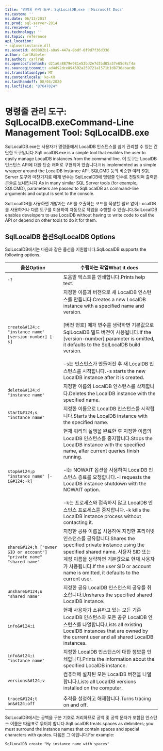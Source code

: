 ```yaml
---
title: '명령줄 관리 도구: SqlLocalDB.exe | Microsoft Docs'
ms.custom: ''
ms.date: 06/13/2017
ms.prod: sql-server-2014
ms.reviewer: ''
ms.technology: ''
ms.topic: reference
api_location:
- sqluserinstance.dll
ms.assetid: dd0882b1-a8a9-447a-8bdf-0f9d7f36d336
author: CarlRabeler
ms.author: carlrab
ms.openlocfilehash: d21a6a8879e981e52bd2e7d3bd05a37e65d8cf4a
ms.sourcegitcommit: ad4d92dce894592a259721a1571b1d8736abacdb
ms.translationtype: MT
ms.contentlocale: ko-KR
ms.lasthandoff: 08/04/2020
ms.locfileid: "87647024"
---
```

# <a name="command-line-management-tool-sqllocaldbexe"></a><span data-ttu-id="595f4-102">명령줄 관리 도구: SqlLocalDB.exe</span><span class="sxs-lookup"><span data-stu-id="595f4-102">Command-Line Management Tool: SqlLocalDB.exe</span></span>
  <span data-ttu-id="595f4-103">SqlLocalDB.exe는 사용자가 명령줄에서 LocalDB 인스턴스를 쉽게 관리할 수 있는 간단한 도구입니다.</span><span class="sxs-lookup"><span data-stu-id="595f4-103">SqlLocalDB.exe is a simple tool that enables the user to easily manage LocalDB instances from the command line.</span></span> <span data-ttu-id="595f4-104">이 도구는 LocalDB 인스턴스 API에 대한 단순 래퍼로 구현되어 있습니다.</span><span class="sxs-lookup"><span data-stu-id="595f4-104">It is implemented as a simple wrapper around the LocalDB instance API.</span></span> <span data-ttu-id="595f4-105">SQLCMD 등의 비슷한 여러 SQL Server 도구와 마찬가지로 매개 변수는 SqlLocalDB에 명령줄 인수로 전달되며 출력은 콘솔로 보내집니다.</span><span class="sxs-lookup"><span data-stu-id="595f4-105">As in many similar SQL Server tools (for example, SQLCMD), parameters are passed to SqlLocalDB as command-line arguments and output is sent to the console.</span></span>  
  
 <span data-ttu-id="595f4-106">SqlLocalDB를 사용하면 개발자는 API를 호출하는 코드를 작성할 필요 없이 LocalDB를 사용하거나 다른 도구를 이용하여 자동으로 작업을 수행할 수 있습니다.</span><span class="sxs-lookup"><span data-stu-id="595f4-106">SqlLocalDB enables developers to use LocalDB without having to write code to call the API or depend on other tools to do it for them.</span></span>  
  
## <a name="sqllocaldb-options"></a><span data-ttu-id="595f4-107">SqlLocalDB 옵션</span><span class="sxs-lookup"><span data-stu-id="595f4-107">SqlLocalDB Options</span></span>  
 <span data-ttu-id="595f4-108">SqlLocalDB에서는 다음과 같은 옵션을 지원합니다.</span><span class="sxs-lookup"><span data-stu-id="595f4-108">SqlLocalDB supports the following options.</span></span>  
  
|<span data-ttu-id="595f4-109">옵션</span><span class="sxs-lookup"><span data-stu-id="595f4-109">Option</span></span>|<span data-ttu-id="595f4-110">수행하는 작업</span><span class="sxs-lookup"><span data-stu-id="595f4-110">What it does</span></span>|  
|------------|------------------|  
|`-?`|<span data-ttu-id="595f4-111">도움말 텍스트를 인쇄합니다.</span><span class="sxs-lookup"><span data-stu-id="595f4-111">Prints help text.</span></span>|  
|`create&#124;c "instance name" [version-number] [-s]`|<span data-ttu-id="595f4-112">지정한 이름과 버전으로 새 LocalDB 인스턴스를 만듭니다.</span><span class="sxs-lookup"><span data-stu-id="595f4-112">Creates a new LocalDB instance with a specified name and version.</span></span><br /><br /> <span data-ttu-id="595f4-113">[버전 번호] 매개 변수를 생략하면 기본값으로 SqlLocalDB 빌드 버전이 사용됩니다.</span><span class="sxs-lookup"><span data-stu-id="595f4-113">If the [version-number] parameter is omitted, it defaults to the SqlLocalDB build version.</span></span><br /><br /> <span data-ttu-id="595f4-114">-s는 인스턴스가 만들어진 후 새 LocalDB 인스턴스를 시작합니다.</span><span class="sxs-lookup"><span data-stu-id="595f4-114">-s starts the new LocalDB instance after it is created.</span></span>|  
|`delete&#124;d "instance name"`|<span data-ttu-id="595f4-115">지정한 이름의 LocalDB 인스턴스를 삭제합니다.</span><span class="sxs-lookup"><span data-stu-id="595f4-115">Deletes the LocalDB instance with the specified name.</span></span>|  
|`start&#124;s "instance name"`|<span data-ttu-id="595f4-116">지정한 이름으로 LocalDB 인스턴스를 시작합니다.</span><span class="sxs-lookup"><span data-stu-id="595f4-116">Starts the LocalDB instance with the specified name.</span></span>|  
|`stop&#124;p "instance name" [-i&#124;-k]`|<span data-ttu-id="595f4-117">현재 쿼리의 실행을 완료한 후 지정한 이름의 LocalDB 인스턴스를 중지합니다.</span><span class="sxs-lookup"><span data-stu-id="595f4-117">Stops the LocalDB instance with the specified name, after current queries finish running.</span></span><br /><br /> <span data-ttu-id="595f4-118">-i는 NOWAIT 옵션을 사용하여 LocalDB 인스턴스 종료를 요청합니다.</span><span class="sxs-lookup"><span data-stu-id="595f4-118">-i requests the LocalDB instance shutdown with the NOWAIT option.</span></span><br /><br /> <span data-ttu-id="595f4-119">-k는 프로세스와 접촉하지 않고 LocalDB 인스턴스 프로세스를 중지합니다.</span><span class="sxs-lookup"><span data-stu-id="595f4-119">-k kills the LocalDB instance process without contacting it.</span></span>|  
|`share&#124;h ["owner SID or account"] "private name" "shared name"`|<span data-ttu-id="595f4-120">지정한 공유 이름을 사용하여 지정한 프라이빗 인스턴스를 공유합니다.</span><span class="sxs-lookup"><span data-stu-id="595f4-120">Shares the specified private instance using the specified shared name.</span></span> <span data-ttu-id="595f4-121">사용자 SID 또는 계정 이름을 생략하면 기본값으로 현재 사용자가 사용됩니다.</span><span class="sxs-lookup"><span data-stu-id="595f4-121">If the user SID or account name is omitted, it defaults to the current user.</span></span>|  
|`unshare&#124;u "shared name"`|<span data-ttu-id="595f4-122">지정한 공유 LocalDB 인스턴스의 공유를 취소합니다.</span><span class="sxs-lookup"><span data-stu-id="595f4-122">Unshares the specified shared LocalDB instance.</span></span>|  
|`info&#124;i`|<span data-ttu-id="595f4-123">현재 사용자가 소유하고 있는 모든 기존 LocalDB 인스턴스와 모든 공유 LocalDB 인스턴스를 나열합니다.</span><span class="sxs-lookup"><span data-stu-id="595f4-123">Lists all existing LocalDB instances that are owned by the current user and all shared LocalDB instances.</span></span>|  
|`info&#124;i "instance name"`|<span data-ttu-id="595f4-124">지정한 LocalDB 인스턴스에 대한 정보를 인쇄합니다.</span><span class="sxs-lookup"><span data-stu-id="595f4-124">Prints the information about the specified LocalDB instance.</span></span>|  
|`versions&#124;v`|<span data-ttu-id="595f4-125">컴퓨터에 설치된 모든 LocalDB 버전을 나열합니다.</span><span class="sxs-lookup"><span data-stu-id="595f4-125">Lists all LocalDB versions installed on the computer.</span></span>|  
|||  
|`trace&#124;t on&#124;off`|<span data-ttu-id="595f4-126">추적을 설정하고 해제합니다.</span><span class="sxs-lookup"><span data-stu-id="595f4-126">Turns tracing on and off.</span></span>|  
  
 <span data-ttu-id="595f4-127">SqlLocalDB에서는 공백을 구분 기호로 처리하므로 공백 및 공백 문자가 포함된 인스턴스 이름은 따옴표로 묶어야 합니다.</span><span class="sxs-lookup"><span data-stu-id="595f4-127">SqlLocalDB treats spaces as delimiters; you must surround the instance names that contain spaces and special characters with quotes.</span></span> <span data-ttu-id="595f4-128">다음은 그 예입니다.</span><span class="sxs-lookup"><span data-stu-id="595f4-128">For example:</span></span>  
  
 `SqlLocalDB create "My instance name with spaces"`  
  
  
